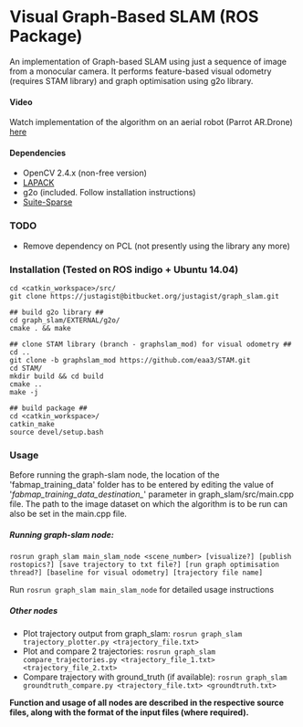 # Visual Graph-Based SLAM (ROS Package)

An implementation of Graph-based SLAM using just a sequence of image from a monocular camera. It performs feature-based visual odometry (requires STAM library) and graph optimisation using g2o library.

#### Video

Watch implementation of the algorithm on an aerial robot (Parrot AR.Drone) [here](https://youtu.be/gfz0dfJCWEU)

#### Dependencies

* OpenCV 2.4.x (non-free version)
* [LAPACK](http://www.netlib.org/lapack/)
* g2o (included. Follow installation instructions)
* [Suite-Sparse](https://launchpad.net/ubuntu/+source/suitesparse/)

### TODO
* Remove dependency on PCL (not presently using the library any more)

### Installation (Tested on ROS indigo + Ubuntu 14.04)
    cd <catkin_workspace>/src/
    git clone https://justagist@bitbucket.org/justagist/graph_slam.git
    
    ## build g2o library ##
    cd graph_slam/EXTERNAL/g2o/ 
    cmake . && make 
    
    ## clone STAM library (branch - graphslam_mod) for visual odometry ##
    cd ..
    git clone -b graphslam_mod https://github.com/eaa3/STAM.git
    cd STAM/
    mkdir build && cd build
    cmake ..
    make -j
    
    ## build package ##
    cd <catkin_workspace>/
    catkin_make
    source devel/setup.bash
    
### Usage

Before running the graph-slam node, the location of the 'fabmap_training_data' folder has to be entered by editing the value of '*fabmap_training_data_destination_*' parameter in graph_slam/src/main.cpp file.
The path to the image dataset on which the algorithm is to be run can also be set in the main.cpp file.

##### Running graph-slam node:

    rosrun graph_slam main_slam_node <scene_number> [visualize?] [publish rostopics?] [save trajectory to txt file?] [run graph optimisation thread?] [baseline for visual odometry] [trajectory file name] 
Run `rosrun graph_slam main_slam_node` for detailed usage instructions

##### Other nodes
* Plot trajectory output from graph_slam: `rosrun graph_slam trajectory_plotter.py <trajectory_file.txt>` 
* Plot and compare 2 trajectories: `rosrun graph_slam compare_trajectories.py <trajectory_file_1.txt> <trajectory_file_2.txt>`
* Compare trajectory with ground_truth (if available): `rosrun graph_slam groundtruth_compare.py <trajectory_file.txt> <groundtruth.txt>`  

**Function and usage of all nodes are described in the respective source files, along with the format of the input files (where required).**
